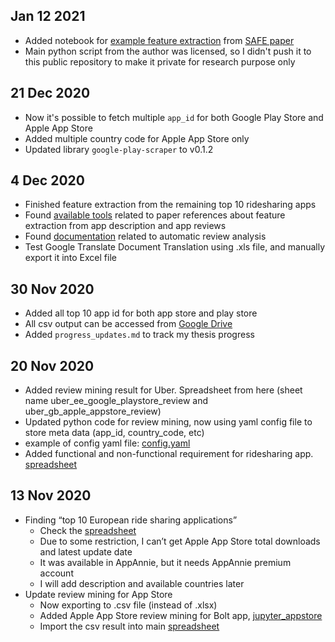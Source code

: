 ## Jan 12 2021
- Added notebook for [example feature extraction](https://github.com/enliktjioe/master-thesis-2021/blob/main/notebooks/safe_feature_extraction.ipynb) from [SAFE paper](https://mast.informatik.uni-hamburg.de/wp-content/uploads/2017/07/RE_2017_SAFE_preprint.pdf)
- Main python script from the author was licensed, so I didn't push it to this public repository to make it private for research purpose only

## 21 Dec 2020
- Now it's possible to fetch multiple `app_id` for both Google Play Store and Apple App Store
- Added multiple country code for Apple App Store only
- Updated library `google-play-scraper` to v0.1.2

## 4 Dec 2020
- Finished feature extraction from the remaining top 10 ridesharing apps
- Found [available tools](https://mast.informatik.uni-hamburg.de/app-review-analysis/) related to paper references about feature extraction from app description and app reviews
- Found [documentation](https://mast.informatik.uni-hamburg.de/wp-content/uploads/2016/08/Coding-Guide-V8_Final.pdf) related to automatic review analysis
- Test Google Translate Document Translation using .xls file, and manually export it into Excel file

## 30 Nov 2020
- Added all top 10 app id for both app store and play store
- All csv output can be accessed from [Google Drive]
- Added `progress_updates.md` to track my thesis progress

## 20 Nov 2020
- Added review mining result for Uber. Spreadsheet from here (sheet name uber_ee_google_playstore_review and uber_gb_apple_appstore_review)
- Updated python code for review mining, now using yaml config file to store meta data (app_id, country_code, etc)
- example of config yaml file: [config.yaml]
- Added functional and non-functional requirement for ridesharing app. [spreadsheet]

## 13 Nov 2020
- Finding “top 10 European ride sharing applications”
  - Check the [spreadsheet]
  - Due to some restriction, I can’t get Apple App Store total downloads and latest update date
  - It was available in AppAnnie, but it needs AppAnnie premium account
  - I will add description and available countries later
- Update review mining for App Store
  - Now exporting to .csv file (instead of .xlsx)
  - Added Apple App Store review mining for Bolt app, [jupyter_appstore]
  - Import the csv result into main [spreadsheet]


[spreadsheet]: https://docs.google.com/spreadsheets/d/1ESxdtyBuml5Q3zm0r3KkbBQVkiPV9sQpw0fqAN5kXmc/edit?usp=sharing
[jupyter_appstore]: https://github.com/enliktjioe/master-thesis-2021/blob/main/review_mining/ReviewMining_app-store-scraper.ipynb
[jupyter_playstore]: https://github.com/enliktjioe/master-thesis-2021/blob/main/review_mining/ReviewMining_google-play-scraper.ipynb
[config.yaml]: https://github.com/enliktjioe/master-thesis-2021/blob/main/review_mining/config.yaml
[Google Drive]: https://drive.google.com/drive/folders/1OepRslaRdsdnPP5pPy3kl8pC6NntqBi-?usp=sharing
